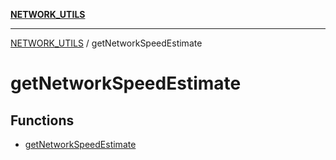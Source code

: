 [**NETWORK_UTILS**](../README.md)

***

[NETWORK_UTILS](../README.md) / getNetworkSpeedEstimate

# getNetworkSpeedEstimate

## Functions

- [getNetworkSpeedEstimate](functions/getNetworkSpeedEstimate.md)
